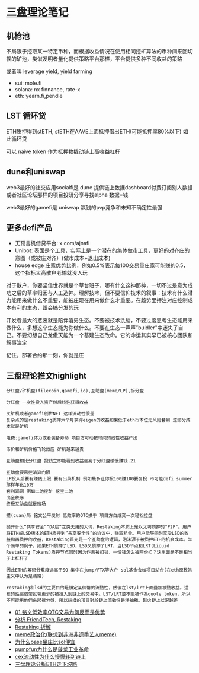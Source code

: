 # [三盘理论笔记](/2024/08/pool_schema.md)

## 机枪池
不局限于挖取某一特定币种，而根据收益情况在使用相同挖矿算法的币种间来回切换的矿池，类似发明者量化提供策略平台那样，平台提供多种不同收益的策略

或者叫 leverage yield, yield farming

- sui: mole.fi
- solana: nx finnance, rate-x
- eth: yearn.fi,pendle

## LST 循环贷
ETH质押得到stETH, stETH在AAVE上面抵押借出ETH(可能抵押率80%以下) 如此循环贷

可以 naive token 作为抵押物撬动链上高收益杠杆

## dune和uniswap
web3最好的社交应用socialfi是 dune 提供链上数据dashboard付费订阅别人数据或者社区论坛那样的项目投研分享寻找alpha 数据=钱

web3最好的gamefi是 uniswap 赢钱的pvp竞争和未知不确定性最强

## 更多defi产品

- 无预言机借贷平台: x.com/ajnafi
- Unibot: 表面是个工具，实际上是一个潜在的集体做市工具，更好的对齐庄的意图（或被庄对齐）(做市成本+退出成本)
- house edge 庄家优势比例，例如0.5%表示每100交易量庄家可能赚的0.5，这个指标太高散户老输就没人玩

对于散户，你要坚信世界就是个草台班子，哪有什么这神那神，一切不过是意为成功之后的草率归因与人工造神。理解技术，但不要信仰技术的叙事：技术有什么潜力能用来做什么不重要，能被庄现在用来做什么才重要。在趋势里押注对庄控制成本有利的生态，跟会搞分发的玩

开发者最大的悲哀就是陪伴渣男生态。不要被技术洗脑，不要过度思考生态能用来做什么，多想这个生态能为你做什么。不要在生态一声声”buidler"中迷失了自己。不要幻想自己龙傲天能为一个基建生态改命。它的命运其实早已被核心团队和叙事注定

记住，部署合约那一刻，你就是庄

## 三盘理论推文highlight

```
分红盘/矿机盘(filecoin,gamefi,io),互助盘(meme/LP),拆分盘

分红盘 一次性投入资产然后线性获得收益

买矿机或者gamefi创世NFT 这样流动性很差
复杂点的是restaking质押六个月获得eigen的收益如果低于eth币本位无风险套利 这部分成本就是矿机

电费:gamefi体力或者装备寿命 项目方可动按时间的线性收益产出

币价和矿机价格飞轮效应 矿机越来越贵

互助盘相比分红盘 投钱立即能看到收益远高于分红盘缓慢赚钱.21

互助盘要风控清算门限
LP投入后要有赚钱上限 要有出局机制 例如最多让你投100赚100要复投 不可能defi summer那样年化10万
套利漏洞 例如二池挖矿 挖空二池
出金秩序
终极互助盘就是赌场

攒(cuan)局 铭文公平发射 低效率的OTC换手 项目方自成交一次轻松拉盘

抛开什么“共享安全”“DA层“之类无用的大词，Restaking本质上是以太坊质押的"P2P"。用户将ETH或LSD版本的ETH质押到“共享安全性”的协议中，赚取租金。用户能够同时享受LSD的收益和再质押的收益，Restaking首先是一个互助盘的逻辑，泡沫源于被质押ETH的机会成本。举个简单的例子，如果ETH质押了LSD，LSD又质押了LRT，当LSD节点和LRT(Liquid Restaking Tokens)质押节点同时因为作恶被扣钱，一份钱怎么被两份扣？这里面是不是相当于上杠杆了

因此ETH的筹码分散度远高于SO 集中在jump/FTX等大户 sol基金会给项目站台(在eth原教旨主义中认为是贿赂)

restaking和lsd的主要目的是鎖定某個幣的流動性，然後在lst/lrt上面疊加被動收益。這樣的話這個幣就會更少的被投入到鏈上的交易中。LST/LRT並不能被作為quote token，所以不可能用他們來起拆分盤，所以這樣的項目對於鏈上流動性是淨抽離。越火鏈上狀況越差
```

- [01 铭文低效率OTC交易为何反而是优势](https://x.com/thecryptoskanda/status/1725276441812832617)
- [分析 FriendTech, Restaking](https://x.com/thecryptoskanda/status/1748841310520557643)
- [Restaking 拆解](https://x.com/thecryptoskanda/status/1748995171432485203)
- [meme政治化(联想到非洲非遗手艺人meme)](https://x.com/thecryptoskanda/status/1769890430009917603)
- [为什么base坐庄比sol便宜](https://x.com/thecryptoskanda/status/1774113651596947525)
- [pumpfun为什么是菠菜工业革命](https://x.com/thecryptoskanda/status/1812608991597679050)
- [cex流动性为什么慢慢转到链上](https://x.com/thecryptoskanda/status/1823476499841998940)
- [三盘理论分析ETH走下坡路](https://x.com/thecryptoskanda/status/1829173759976321112)

